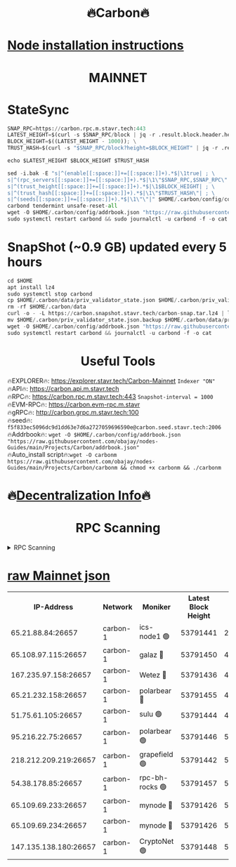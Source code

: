 <h1 align="center"> 🔥Carbon🔥</h1>

[Node installation instructions](https://github.com/obajay/nodes-Guides/tree/main/Projects/Carbon)
=
<h1 align="center"> MAINNET</h1>

# StateSync
```python
SNAP_RPC=https://carbon.rpc.m.stavr.tech:443
LATEST_HEIGHT=$(curl -s $SNAP_RPC/block | jq -r .result.block.header.height); \
BLOCK_HEIGHT=$((LATEST_HEIGHT - 1000)); \
TRUST_HASH=$(curl -s "$SNAP_RPC/block?height=$BLOCK_HEIGHT" | jq -r .result.block_id.hash)

echo $LATEST_HEIGHT $BLOCK_HEIGHT $TRUST_HASH

sed -i.bak -E "s|^(enable[[:space:]]+=[[:space:]]+).*$|\1true| ; \
s|^(rpc_servers[[:space:]]+=[[:space:]]+).*$|\1\"$SNAP_RPC,$SNAP_RPC\"| ; \
s|^(trust_height[[:space:]]+=[[:space:]]+).*$|\1$BLOCK_HEIGHT| ; \
s|^(trust_hash[[:space:]]+=[[:space:]]+).*$|\1\"$TRUST_HASH\"| ; \
s|^(seeds[[:space:]]+=[[:space:]]+).*$|\1\"\"|" $HOME/.carbon/config/config.toml
carbond tendermint unsafe-reset-all
wget -O $HOME/.carbon/config/addrbook.json "https://raw.githubusercontent.com/obajay/nodes-Guides/main/Projects/Carbon/addrbook.json"
sudo systemctl restart carbond && sudo journalctl -u carbond -f -o cat
```
# SnapShot (~0.9 GB) updated every 5 hours
```python
cd $HOME
apt install lz4
sudo systemctl stop carbond
cp $HOME/.carbon/data/priv_validator_state.json $HOME/.carbon/priv_validator_state.json.backup
rm -rf $HOME/.carbon/data
curl -o - -L https://carbon.snapshot.stavr.tech/carbon-snap.tar.lz4 | lz4 -c -d - | tar -x -C $HOME/.carbon --strip-components 2
mv $HOME/.carbon/priv_validator_state.json.backup $HOME/.carbon/data/priv_validator_state.json
wget -O $HOME/.carbon/config/addrbook.json "https://raw.githubusercontent.com/obajay/nodes-Guides/main/Projects/Carbon/addrbook.json"
sudo systemctl restart carbond && journalctl -u carbond -f -o cat
```

 <h1 align="center"> Useful Tools</h1>

🔥EXPLORER🔥:     https://explorer.stavr.tech/Carbon-Mainnet        `Indexer "ON"` \
🔥API🔥:          https://carbon.api.m.stavr.tech \
🔥RPC🔥:          https://carbon.rpc.m.stavr.tech:443              `Snapshot-interval = 1000` \
🔥EVM-RPC🔥:      https://carbon.evm-rpc.m.stavr \
🔥gRPC🔥:         http://carbon.grpc.m.stavr.tech:100 \
🔥seed🔥:      `f5f833ec5096dc9d1dd63e7d6a2727059696590e@carbon.seed.stavr.tech:2006` \
🔥Addrbook🔥:  `wget -O $HOME/.carbon/config/addrbook.json "https://raw.githubusercontent.com/obajay/nodes-Guides/main/Projects/Carbon/addrbook.json"` \
🔥Auto_install script🔥:`wget -O carbonm https://raw.githubusercontent.com/obajay/nodes-Guides/main/Projects/Carbon/carbonm && chmod +x carbonm && ./carbonm`

🔥[Decentralization Info](https://github.com/obajay/StateSync-snapshots/tree/main/Projects/Carbon/Decentralization)🔥
=
<h1 align="center"> RPC Scanning</h1>

<details>
<summary>RPC Scanning</summary>

<h2 align="center"> We scan nodes in real time every 4 hours. And we provide the final result of RPC endpoints.
We cannot influence the operation of these nodes in any way. </h2>


```python
If Voting Power is higher than 0 --> then the Node is a validator of the network and may be subject to attack and be a potential threat to the chain.
```
```python
We marked such validators with a red symbol
```

</details>

[raw Mainnet json](https://rpc-check.carbonm.stavr.tech/carbonm/rpc-carbonm-result.json)
=


<table><tr><th>IP-Address</th><th>Network</th><th>Moniker</th><th>Latest Block Height</th><th>Earliest Block Height</th><th>Catching Up</th><th>Tx Index</th><th>Voting Power</th><th>Scan Time</th></tr><tr><td>65.21.88.84:26657</td><td>carbon-1</td><td>ics-node1 🟢</td><td>53791441</td><td>21164241</td><td>False</td><td>off</td><td>0</td><td>2024-02-17T12:44:04.950436013UTC</td></tr><tr><td>65.108.97.115:26657</td><td>carbon-1</td><td>galaz 🔴</td><td>53791450</td><td>47374001</td><td>False</td><td>on</td><td>11241314398</td><td>2024-02-17T12:44:13.748507727UTC</td></tr><tr><td>167.235.97.158:26657</td><td>carbon-1</td><td>Wetez 🔴</td><td>53791436</td><td>48067570</td><td>False</td><td>on</td><td>1343151080</td><td>2024-02-17T12:43:41.717893869UTC</td></tr><tr><td>65.21.232.158:26657</td><td>carbon-1</td><td>polarbear 🔴</td><td>53791455</td><td>48126001</td><td>False</td><td>on</td><td>10427953750</td><td>2024-02-17T12:44:24.287118780UTC</td></tr><tr><td>51.75.61.105:26657</td><td>carbon-1</td><td>sulu 🟢</td><td>53791444</td><td>48742001</td><td>False</td><td>on</td><td>0</td><td>2024-02-17T12:43:58.026611638UTC</td></tr><tr><td>95.216.22.75:26657</td><td>carbon-1</td><td>polarbear 🟢</td><td>53791446</td><td>52338001</td><td>False</td><td>on</td><td>0</td><td>2024-02-17T12:44:02.527164889UTC</td></tr><tr><td>218.212.209.219:26657</td><td>carbon-1</td><td>grapefield 🟢</td><td>53791442</td><td>52371001</td><td>False</td><td>on</td><td>0</td><td>2024-02-17T12:43:55.609874415UTC</td></tr><tr><td>54.38.178.85:26657</td><td>carbon-1</td><td>rpc-bh-rocks 🟢</td><td>53791457</td><td>53130001</td><td>False</td><td>on</td><td>0</td><td>2024-02-17T12:44:30.749665487UTC</td></tr><tr><td>65.109.69.233:26657</td><td>carbon-1</td><td>mynode 🔴</td><td>53791426</td><td>53160001</td><td>False</td><td>off</td><td>8765136317</td><td>2024-02-17T12:43:22.620918010UTC</td></tr><tr><td>65.109.69.234:26657</td><td>carbon-1</td><td>mynode 🔴</td><td>53791426</td><td>53160001</td><td>False</td><td>off</td><td>12822203231</td><td>2024-02-17T12:43:23.034367936UTC</td></tr><tr><td>147.135.138.180:26657</td><td>carbon-1</td><td>CryptoNet 🟢</td><td>53791448</td><td>53567001</td><td>False</td><td>on</td><td>0</td><td>2024-02-17T12:44:07.297800803UTC</td></tr></table>
